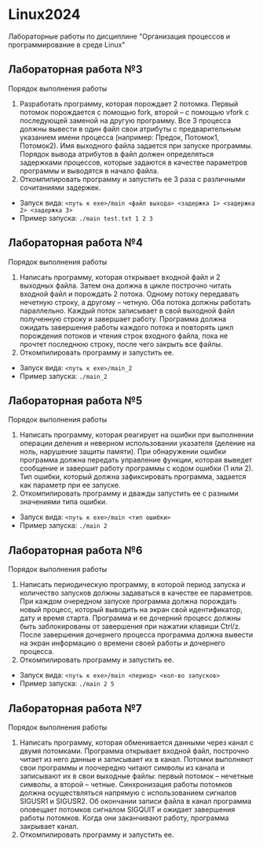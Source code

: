 # Linux2024
Лабораторные работы по дисциплине "Организация процессов и программирование в среде Linux"

## Лабораторная работа №3
Порядок выполнения работы
1. Разработать программу, которая порождает 2 потомка. Первый потомок порождается с помощью fork, второй – с помощью vfork с последующей заменой на другую программу. Все 3 процесса должны вывести в один
файл свои атрибуты с предварительным указанием имени процесса (например: Предок, Потомок1, Потомок2). Имя выходного файла задается при запуске программы. Порядок вывода атрибутов в файл должен определяться
задержками процессов, которые задаются в качестве параметров программы
и выводятся в начало файла.  
2. Откомпилировать программу и запустить ее 3 раза с различными сочитаниями задержек.
- Запуск вида: `<путь к exe>/main <файл выхода> <задержка 1> <задержка 2> <задержка 3>`
- Пример запуска: `./main test.txt 1 2 3`

## Лабораторная работа №4
Порядок выполнения работы
1. Написать программу, которая открывает входной файл и 2 выходных файла. Затем она должна в цикле построчно читать входной файл и порождать 2 потока. Одному потоку передавать нечетную строку, а другому – четную. Оба потока должны работать параллельно. Каждый поток
записывает в свой выходной файл полученную строку и завершает работу. Программа должна ожидать завершения работы каждого потока и повторять цикл порождения потоков и чтения строк входного файла, пока не прочтет последнюю строку, после чего закрыть все файлы.
2. Откомпилировать программу и запустить ее.
- Запуск вида: `<путь к exe>/main_2`
- Пример запуска: `./main_2`

## Лабораторная работа №5
Порядок выполнения работы
1) Написать программу, которая реагирует на ошибки при выполнении операции деления и неверном использовании указателя (деление на ноль, нарушение защиты памяти). При обнаружении ошибки программа должна передать управление функции, которая выведет сообщение и завершит работу программы с кодом ошибки (1 или 2). Тип ошибки, который должна зафиксировать программа, задается как параметр при ее запуске.
2) Откомпилировать программу и дважды запустить ее с разными значениями типа ошибки.
- Запуск вида: `<путь к exe>/main <тип ошибки>`
- Пример запуска: `./main 2`

## Лабораторная работа №6
Порядок выполнения работы
1) Написать периодическую программу, в которой период запуска и количество запусков должны задаваться в качестве ее параметров. При каждом очередном запуске программа должна порождать новый процесс, который выводить на экран свой идентификатор, дату и время старта. Программа и ее дочерний процесс должны быть заблокированы от завершения при нажатии клавиши Ctrl/z. После завершения дочернего процесса программа должна вывести на экран информацию о времени своей работы и дочернего процесса.
2)  Откомпилировать программу и запустить ее.
- Запуск вида: `<путь к exe>/main <период> <кол-во запусков>`
- Пример запуска: `./main 2 5`

## Лабораторная работа №7
Порядок выполнения работы
1) Написать программу, которая обменивается данными через канал с двумя потомками. Программа открывает входной файл, построчно читает из него данные и записывает их в канал. Потомки выполняют свои программы и поочередно читают символы из канала и записывают их в свои выходные файлы: первый потомок – нечетные символы, а второй – четные. Синхронизация работы потомков должна осуществляться напрямую с использованием сигналов SIGUSR1 и SIGUSR2. Об окончании записи файла в канал программа оповещает потомков сигналом SIGQUIT и ожидает завершения работы потомков. Когда они заканчивают работу, программа закрывает канал.
2) Откомпилировать программу и запустить ее.

